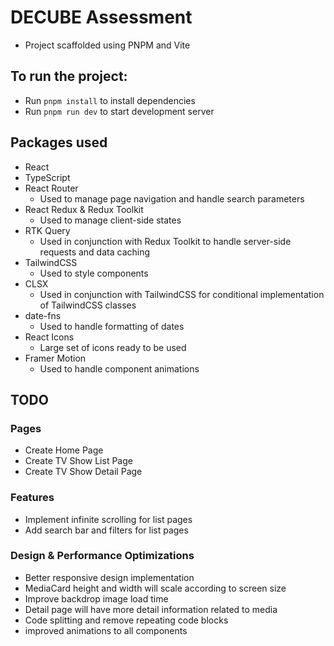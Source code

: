 # DECUBE Assessment

- Project scaffolded using PNPM and Vite

## To run the project:

- Run `pnpm install` to install dependencies
- Run `pnpm run dev` to start development server

## Packages used

- React
- TypeScript
- React Router
  - Used to manage page navigation and handle search parameters
- React Redux & Redux Toolkit
  - Used to manage client-side states
- RTK Query
  - Used in conjunction with Redux Toolkit to handle server-side requests and data caching
- TailwindCSS
  - Used to style components
- CLSX
  - Used in conjunction with TailwindCSS for conditional implementation of TailwindCSS classes
- date-fns
  - Used to handle formatting of dates
- React Icons
  - Large set of icons ready to be used
- Framer Motion
  - Used to handle component animations

## TODO

### Pages

- Create Home Page
- Create TV Show List Page
- Create TV Show Detail Page

### Features

- Implement infinite scrolling for list pages
- Add search bar and filters for list pages

### Design & Performance Optimizations

- Better responsive design implementation
- MediaCard height and width will scale according to screen size
- Improve backdrop image load time
- Detail page will have more detail information related to media
- Code splitting and remove repeating code blocks
- improved animations to all components
